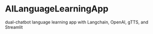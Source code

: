 # AILanguageLearningApp
 dual-chatbot language learning app with Langchain, OpenAI, gTTS, and Streamlit
